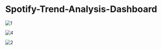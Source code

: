 # Spotify-Trend-Analysis-Dashboard
![1](https://github.com/user-attachments/assets/8a7a8334-c067-44fd-8291-f175ec29b723)


![4](https://github.com/user-attachments/assets/50a2c58f-0800-4178-962b-9b16efecab35)

![2](https://github.com/user-attachments/assets/7cbba0f3-9e14-4a73-a278-146239b779c9)
